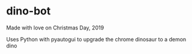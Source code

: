 # dino-bot

Made with love on Christmas Day, 2019

Uses Python with pyautogui to upgrade the chrome dinosaur to a demon dino
